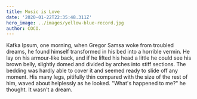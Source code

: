 ```yaml
---
title: Music is Love
date: '2020-01-22T22:35:48.311Z'
hero_image: ../images/yellow-blue-record.jpg
author: COCO.
---
```

Kafka Ipsum, one morning, when Gregor Samsa woke from troubled dreams, he found himself transformed in his bed into a horrible vermin. He lay on his armour-like back, and if he lifted his head a little he could see his brown belly, slightly domed and divided by arches into stiff sections. The bedding was hardly able to cover it and seemed ready to slide off any moment. His many legs, pitifully thin compared with the size of the rest of him, waved about helplessly as he looked. "What's happened to me?" he thought. It wasn't a dream.